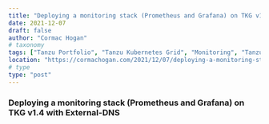 ```yaml
---
title: "Deploying a monitoring stack (Prometheus and Grafana) on TKG v1.4 with External-DNS"
date: 2021-12-07
draft: false
author: "Cormac Hogan"
# taxonomy
tags: ["Tanzu Portfolio", "Tanzu Kubernetes Grid", "Monitoring", "Tanzu Kubernetes", "Prometheus", "Grafana", "External-DNS"]
location: "https://cormachogan.com/2021/12/07/deploying-a-monitoring-stack-prometheus-and-grafana-on-tkg-v1-4-with-external-dns/"
# type
type: "post"
---
```


### Deploying a monitoring stack (Prometheus and Grafana) on TKG v1.4 with External-DNS

